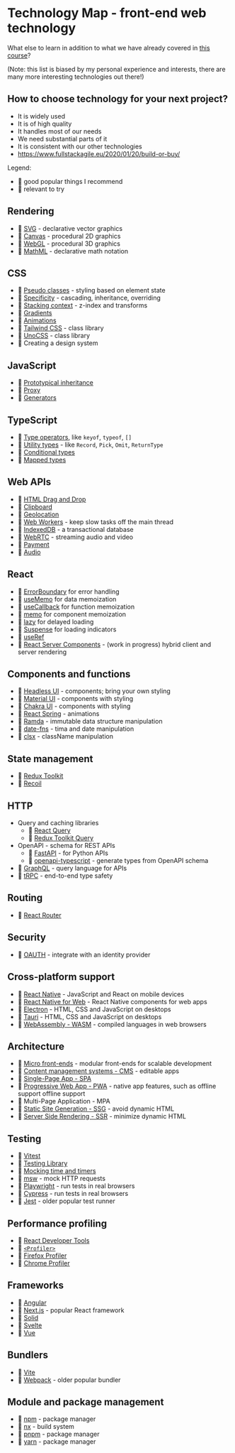 # Technology Map - front-end web technology

What else to learn in addition to what we have already covered in [this course](../README.md)?

(Note: this list is biased by my personal experience and interests, there are many more interesting technologies out there!)

## How to choose technology for your next project?

- It is widely used
- It is of high quality
- It handles most of our needs
- We need substantial parts of it
- It is consistent with our other technologies
- https://www.fullstackagile.eu/2020/01/20/build-or-buy/

Legend:

- :green_heart: good popular things I recommend
- :eyes: relevant to try

## Rendering

- :green_heart: [SVG](https://developer.mozilla.org/en-US/docs/Web/SVG) - declarative vector graphics
- :green_heart: [Canvas](https://developer.mozilla.org/en-US/docs/Web/API/Canvas_API) - procedural 2D graphics
- :eyes: [WebGL](https://developer.mozilla.org/en-US/docs/Web/API/WebGL_API) - procedural 3D graphics
- :eyes: [MathML](https://developer.mozilla.org/en-US/docs/Web/MathML) - declarative math notation

## CSS

- :green_heart: [Pseudo classes](https://developer.mozilla.org/en-US/docs/Web/CSS/Pseudo-classes) - styling based on element state
- :green_heart: [Specificity](https://developer.mozilla.org/en-US/docs/Learn/CSS/Building_blocks/Cascade_and_inheritance) - cascading, inheritance, overriding
- :green_heart: [Stacking context](https://developer.mozilla.org/en-US/docs/Web/CSS/CSS_Positioning/Understanding_z_index/The_stacking_context) - z-index and transforms
- :eyes: [Gradients](https://developer.mozilla.org/en-US/docs/Web/CSS/CSS_Images/Using_CSS_gradients)
- :eyes: [Animations](https://developer.mozilla.org/en-US/docs/Web/CSS/CSS_Animations/Using_CSS_animations)
- :green_heart: [Tailwind CSS](https://tailwindcss.com/) - class library
- :eyes: [UnoCSS](https://unocss.dev/) - class library
- :green_heart: Creating a design system

## JavaScript

- :green_heart: [Prototypical inheritance](https://developer.mozilla.org/en-US/docs/Web/JavaScript/Inheritance_and_the_prototype_chain)
- :green_heart: [Proxy](https://developer.mozilla.org/en-US/docs/Web/JavaScript/Reference/Global_Objects/Proxy)
- :green_heart: [Generators](https://developer.mozilla.org/en-US/docs/Web/JavaScript/Reference/Statements/function*)

## TypeScript

- :green_heart: [Type operators](https://www.typescriptlang.org/docs/handbook/2/types-from-types.html), like `keyof`, `typeof`, `[]`
- :green_heart: [Utility types](https://www.typescriptlang.org/docs/handbook/utility-types.html) - like `Record`, `Pick`, `Omit`, `ReturnType`
- :eyes: [Conditional types](https://www.typescriptlang.org/docs/handbook/2/conditional-types.html)
- :green_heart: [Mapped types](https://www.typescriptlang.org/docs/handbook/2/mapped-types.html)

## Web APIs

- :green_heart: [HTML Drag and Drop](https://developer.mozilla.org/en-US/docs/Web/API/HTML_Drag_and_Drop_API)
- :green_heart: [Clipboard](https://developer.mozilla.org/en-US/docs/Web/API/Clipboard_API)
- :eyes: [Geolocation](https://developer.mozilla.org/en-US/docs/Web/API/Geolocation_API)
- :green_heart: [Web Workers](https://developer.mozilla.org/en-US/docs/Web/API/Web_Workers_API) - keep slow tasks off the main thread
- :green_heart: [IndexedDB](https://developer.mozilla.org/en-US/docs/Web/API/IndexedDB_API) - a transactional database
- :green_heart: [WebRTC](https://developer.mozilla.org/en-US/docs/Web/API/WebRTC_API) - streaming audio and video
- :eyes: [Payment](https://developer.mozilla.org/en-US/docs/Web/API/Payment_Request_API)
- :eyes: [Audio](https://developer.mozilla.org/en-US/docs/Web/API/Web_Audio_API)

## React

- :green_heart: [ErrorBoundary](https://github.com/bvaughn/react-error-boundary) for error handling
- :green_heart: [useMemo](https://react.dev/reference/react/useMemo) for data memoization
- :green_heart: [useCallback](https://react.dev/reference/react/useCallback) for function memoization
- :green_heart: [memo](https://react.dev/reference/react/memo) for component memoization
- :green_heart: [lazy](https://react.dev/reference/react/lazy) for delayed loading
- :eyes: [Suspense](https://react.dev/reference/react/Suspense) for loading indicators
- :eyes: [useRef](https://react.dev/reference/react/useRef)
- :eyes: [React Server Components](https://github.com/reactjs/rfcs/blob/main/text/0188-server-components.md) - (work in progress) hybrid client and server rendering

## Components and functions

- :green_heart: [Headless UI](https://headlessui.com/) - components; bring your own styling
- :green_heart: [Material UI](https://mui.com/) - components with styling
- :eyes: [Chakra UI](https://chakra-ui.com/) - components with styling
- :eyes: [React Spring](https://github.com/pmndrs/react-spring) - animations
- :green_heart: [Ramda](https://github.com/ramda/ramda) - immutable data structure manipulation
- :green_heart: [date-fns](https://github.com/date-fns/date-fns) - tima and date manipulation
- :green_heart: [clsx](https://github.com/lukeed/clsx) - className manipulation

## State management

- :green_heart: [Redux Toolkit](https://redux-toolkit.js.org/)
- :eyes: [Recoil](https://recoiljs.org/)

## HTTP

- Query and caching libraries
  - :eyes: [React Query](https://tanstack.com/query/)
  - :green_heart: [Redux Toolkit Query](https://redux-toolkit.js.org/rtk-query/overview)
- OpenAPI - schema for REST APIs
  - :green_heart: [FastAPI](https://fastapi.tiangolo.com/) - for Python APIs
  - :green_heart: [openapi-typescript](https://github.com/drwpow/openapi-typescript) - generate types from OpenAPI schema
- :eyes: [GraphQL](https://graphql.org/) - query language for APIs
- :eyes: [tRPC](https://trpc.io/) - end-to-end type safety

## Routing

- :green_heart: [React Router](https://reactrouter.com/)

## Security

- :green_heart: [OAUTH](https://aaronparecki.com/oauth-2-simplified/) - integrate with an identity provider

## Cross-platform support

- :green_heart: [React Native](https://reactnative.dev/) - JavaScript and React on mobile devices
- :green_heart: [React Native for Web](https://necolas.github.io/react-native-web/) - React Native components for web apps
- :eyes: [Electron](https://www.electronjs.org/) - HTML, CSS and JavaScript on desktops
- :eyes: [Tauri](https://tauri.app/) - HTML, CSS and JavaScript on desktops
- :eyes: [WebAssembly - WASM](https://developer.mozilla.org/en-US/docs/WebAssembly) - compiled languages in web browsers

## Architecture

- :green_heart: [Micro front-ends](https://martinfowler.com/articles/micro-frontends.html) - modular front-ends for scalable development
- :green_heart: [Content management systems - CMS](https://en.wikipedia.org/wiki/Content_management_system) - editable apps
- :green_heart: [Single-Page App - SPA](https://en.wikipedia.org/wiki/Single-page_application)
- :green_heart: [Progressive Web App - PWA](https://developer.mozilla.org/en-US/docs/Web/Progressive_web_apps) - native app features, such as offline support offline support
- :green_heart: Multi-Page Application - MPA
- :green_heart: [Static Site Generation - SSG](https://developer.mozilla.org/en-US/docs/Learn/Tools_and_testing/Client-side_JavaScript_frameworks/Introduction#static_site_generators) - avoid dynamic HTML
- :eyes: [Server Side Rendering - SSR](https://developer.mozilla.org/en-US/docs/Learn/Tools_and_testing/Client-side_JavaScript_frameworks/Introduction#server-side_rendering) - minimize dynamic HTML

## Testing

- :green_heart: [Vitest](https://vitest.dev/)
- :green_heart: [Testing Library](https://testing-library.com/)
- :green_heart: [Mocking time and timers](https://vitest.dev/guide/mocking.html)
- :green_heart: [msw](https://mswjs.io/) - mock HTTP requests
- :green_heart: [Playwright](https://playwright.dev/) - run tests in real browsers
- :eyes: [Cypress](https://www.cypress.io/) - run tests in real browsers
- :green_heart: [Jest](https://jestjs.io/) - older popular test runner

## Performance profiling

- :green_heart: [React Developer Tools](https://chrome.google.com/webstore/detail/react-developer-tools/fmkadmapgofadopljbjfkapdkoienihi?hl=en)
- :eyes: [`<Profiler>`](https://react.dev/reference/react/Profiler)
- :green_heart: [Firefox Profiler](https://profiler.firefox.com/docs/#/)
- :green_heart: [Chrome Profiler](https://developer.chrome.com/docs/devtools/performance/)

## Frameworks

- :green_heart: [Angular](https://angular.io/)
- :green_heart: [Next.js](https://nextjs.org/) - popular React framework
- :eyes: [Solid](https://www.solidjs.com/)
- :eyes: [Svelte](https://svelte.dev/)
- :eyes: [Vue](https://vuejs.org/)

## Bundlers

- :green_heart: [Vite](https://vitejs.dev/)
- :green_heart: [Webpack](https://webpack.js.org/) - older popular bundler

## Module and package management

- :green_heart: [npm](https://docs.npmjs.com/) - package manager
- :eyes: [nx](https://nx.dev/) - build system
- :eyes: [pnpm](https://pnpm.io/) - package manager
- :green_heart: [yarn](https://yarnpkg.com/) - package manager
